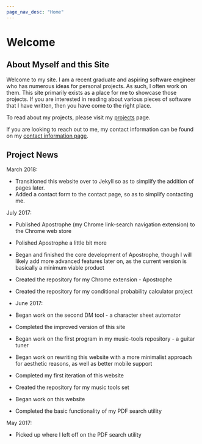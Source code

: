 ```yaml
---
page_nav_desc: "Home"
---
```


# Welcome

## About Myself and this Site

Welcome to my site.  I am a recent graduate and aspiring software engineer who has numerous ideas for personal projects.  As such, I often work on them.  This site primarily exists as a place for me to showcase those projects.  If you are interested in reading about various pieces of software that I have written, then you have come to the right place.

To read about my projects, please visit my [projects](projects.html) page.

If you are looking to reach out to me, my contact information can be found on my [contact information page](contact.html).


## Project News
March 2018:
- Transitioned this website over to Jekyll so as to simplify the addition of pages later.
- Added a contact form to the contact page, so as to simplify contacting me.

July 2017:
- Published Apostrophe (my Chrome link-search navigation extension) to the Chrome web store
- Polished Apostrophe a little bit more
- Began and finished the core development of Apostrophe, though I will likely add more advanced features later on, as the current version is basically a minimum viable product
- Created the repository for my Chrome extension - Apostrophe
- Created the repository for my conditional probability calculator project

- June 2017:
- Began work on the second DM tool - a character sheet automator
- Completed the improved version of this site
- Began work on the first program in my music-tools repository - a guitar tuner
- Began work on rewriting this website with a more minimalist approach for aesthetic reasons, as well as better mobile support
- Completed my first iteration of this website
- Created the repository for my music tools set
- Began work on this website
- Completed the basic functionality of my PDF search utility

May 2017:
- Picked up where I left off on the PDF search utility

